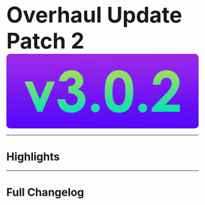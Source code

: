 
<h1 style="font-size:4em;margin-bottom:0;">Overhaul Update Patch 2</h1>
<img src="/public/v3.0.2.png" height="5%" style="border-radius:10px">

<hr>

# Highlights

<hr>

# Full Changelog
